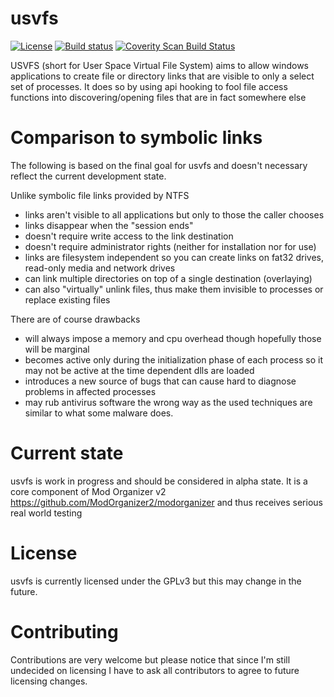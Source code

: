 # usvfs

[![License](http://img.shields.io/:license-gpl-blue.svg)](http://www.gnu.org/licenses/gpl-3.0.en.html)
[![Build status](https://ci.appveyor.com/api/projects/status/rfc2xe8mo9775smo?svg=true)](https://ci.appveyor.com/project/Modorganizer2/usvfs)
[![Coverity Scan Build Status](https://scan.coverity.com/projects/8941/badge.svg)](https://scan.coverity.com/projects/8941)

USVFS (short for User Space Virtual File System) aims to allow windows applications to create file or directory links that
are visible to only a select set of processes.
It does so by using api hooking to fool file access functions into discovering/opening files that are in fact somewhere else

# Comparison to symbolic links

The following is based on the final goal for usvfs and doesn't necessary reflect the current development state.

Unlike symbolic file links provided by NTFS
- links aren't visible to all applications but only to those the caller chooses
- links disappear when the "session ends"
- doesn't require write access to the link destination
- doesn't require administrator rights (neither for installation nor for use)
- links are filesystem independent so you can create links on fat32 drives, read-only media and network drives
- can link multiple directories on top of a single destination (overlaying)
- can also "virtually" unlink files, thus make them invisible to processes or replace existing files

There are of course drawbacks
- will always impose a memory and cpu overhead though hopefully those will be marginal
- becomes active only during the initialization phase of each process so it may not be active at the time dependent dlls are loaded
- introduces a new source of bugs that can cause hard to diagnose problems in affected processes
- may rub antivirus software the wrong way as the used techniques are similar to what some malware does.

# Current state

usvfs is work in progress and should be considered in alpha state.
It is a core component of Mod Organizer v2 <https://github.com/ModOrganizer2/modorganizer> and thus receives serious real world testing

# License

usvfs is currently licensed under the GPLv3 but this may change in the future.

# Contributing

Contributions are very welcome but please notice that since I'm still undecided on licensing I have to ask all contributors to agree
to future licensing changes.
